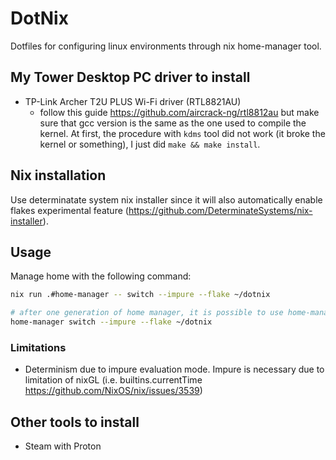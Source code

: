 # DotNix

Dotfiles for configuring linux environments through nix home-manager tool.

## My Tower Desktop PC driver to install

 - TP-Link Archer T2U PLUS Wi-Fi driver (RTL8821AU)
   - follow this guide https://github.com/aircrack-ng/rtl8812au but make sure that gcc version is the same as the one used to compile the kernel. At first, the procedure with `kdms` tool did not work (it broke the kernel or something), I just did `make && make install`.

## Nix installation

Use determinatate system nix installer since it will also automatically enable flakes experimental feature (https://github.com/DeterminateSystems/nix-installer).

## Usage

Manage home with the following command:

```sh
nix run .#home-manager -- switch --impure --flake ~/dotnix

# after one generation of home manager, it is possible to use home-manager directly
home-manager switch --impure --flake ~/dotnix
```

### Limitations

- Determinism due to impure evaluation mode. Impure is necessary due to limitation of nixGL (i.e. builtins.currentTime https://github.com/NixOS/nix/issues/3539)

## Other tools to install

- Steam with Proton
